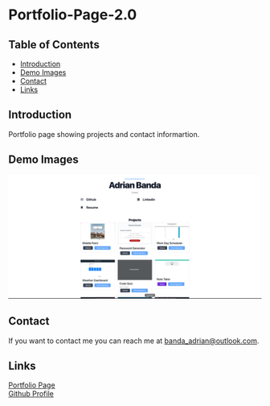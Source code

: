 # Portfolio-Page-2.0

## Table of Contents
* [Introduction](#introduction) 
* [Demo Images](#demo-images)
* [Contact](#contact)
* [Links](#links)

## Introduction
Portfolio page showing projects and contact informartion.

## Demo Images

![screenshot](public/images/template.png) 

## Contact
If you want to contact me you can reach me at banda_adrian@outlook.com.

## Links
[Portfolio Page](https://banda-adrian.github.io/Portfolio-Page-2.0/.)  
[Github Profile](https://github.com/banda-adrian)
